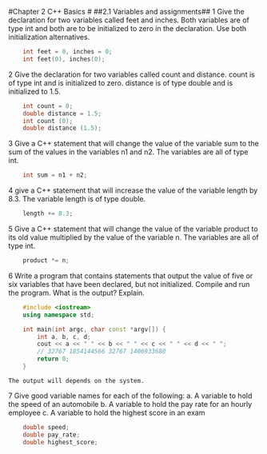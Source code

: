 #Chapter 2 C++ Basics #
##2.1 Variables and assignments##
1 Give the declaration for two variables called feet and inches. Both variables are of type int and both are to be initialized to zero in the declaration. Use both initialization alternatives.
``` cpp
    int feet = 0, inches = 0;
    int feet(0), inches(0);
```

2 Give the declaration for two variables called count and distance. count is of type int and is initialized to zero. distance is of type double and is initialized to 1.5.
``` cpp
    int count = 0;
    double distance = 1.5;
    int count (0);
    double distance (1.5);
```

3 Give a C++ statement that will change the value of the variable sum to the sum of the values in the variables n1 and n2. The variables are all of type int.
``` cpp
    int sum = n1 + n2;
```

4 give a C++ statement that will increase the value of the variable length by 8.3. The variable length is of type double.
``` cpp
    length += 8.3;
```

5 Give a C++ statement that will change the value of the variable product to its old value multiplied by the value of the variable n. The variables are all of type int.
``` cpp
    product *= n;
```

6 Write a program that contains statements that output the value of five or six variables that have been declared, but not initialized. Compile and run the program. What is the output? Explain.
``` cpp
    #include <iostream>
    using namespace std;

    int main(int argc, char const *argv[]) {
        int a, b, c, d;
        cout << a << " " << b << " " << c << " " << d << " ";
        // 32767 1854144566 32767 1406933680
        return 0;
    }

```
    The output will depends on the system.

7 Give good variable names for each of the following:
    a. A variable to hold the speed of an automobile
    b. A variable to hold the pay rate for an hourly employee
    c. A variable to hold the highest score in an exam

``` cpp
    double speed;
    double pay_rate;
    double highest_score;
```
